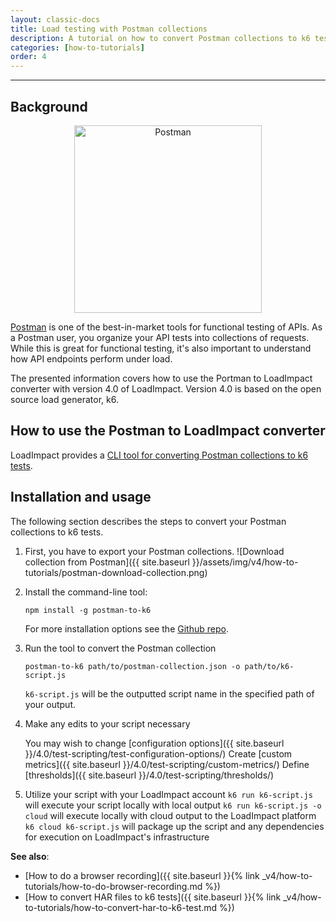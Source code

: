 ```yaml
---
layout: classic-docs
title: Load testing with Postman collections
description: A tutorial on how to convert Postman collections to k6 test scripts
categories: [how-to-tutorials]
order: 4
---
```


***

## Background

<p style="text-align: center;"><img src="{{ site.baseurl }}/assets/img/v4/how-to-tutorials/postman-logo.png" alt="Postman" width="300"/></p>

[Postman](https://getpostman.com/) is one of the best-in-market tools for functional testing of APIs. As a Postman user, you organize your API tests into collections of requests. While this is great for functional testing, it's also important to understand how API endpoints perform under load.

The presented information covers how to use the Portman to LoadImpact converter with version 4.0 of LoadImpact. Version 4.0 is based on the open source load generator, k6.

## How to use the Postman to LoadImpact converter

LoadImpact provides a [CLI tool for converting Postman collections to k6 tests](https://github.com/loadimpact/postman-to-k6).

## Installation and usage

The following section describes the steps to convert your Postman collections to k6 tests.

1. First, you have to export your Postman collections.
    ![Download collection from Postman]({{ site.baseurl }}/assets/img/v4/how-to-tutorials/postman-download-collection.png)

2. Install the command-line tool:

    `npm install -g postman-to-k6`

    For more installation options see the [Github repo](https://github.com/loadimpact/postman-to-k6).

3. Run the tool to convert the Postman collection

    `postman-to-k6 path/to/postman-collection.json -o path/to/k6-script.js`

    `k6-script.js` will be the outputted script name in the specified path of your output.
4. Make any edits to your script necessary

    You may wish to change [configuration options]({{ site.baseurl }}/4.0/test-scripting/test-configuration-options/)
    Create [custom metrics]({{ site.baseurl }}/4.0/test-scripting/custom-metrics/)
    Define [thresholds]({{ site.baseurl }}/4.0/test-scripting/thresholds/)

5. Utilize your script with your LoadImpact account
    `k6 run k6-script.js` will execute your script locally with local output
    `k6 run k6-script.js -o cloud` will execute locally with cloud output to the LoadImpact platform
    `k6 cloud k6-script.js` will package up the script and any dependencies for execution on LoadImpact's infrastructure

**See also**:
- [How to do a browser recording]({{ site.baseurl }}{% link _v4/how-to-tutorials/how-to-do-browser-recording.md %})
- [How to convert HAR files to k6 tests]({{ site.baseurl }}{% link _v4/how-to-tutorials/how-to-convert-har-to-k6-test.md %})
<!--stackedit_data:
eyJoaXN0b3J5IjpbLTg0MTkwMDkzMV19
-->
